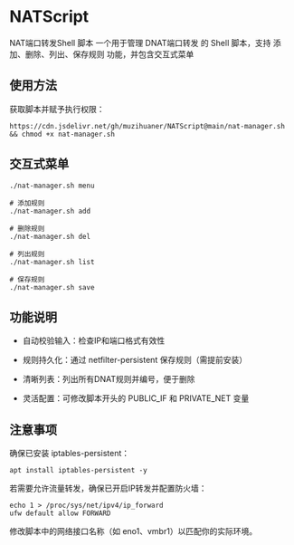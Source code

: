 # NATScript
NAT端口转发Shell 脚本
一个用于管理 DNAT端口转发 的 Shell 脚本，支持 添加、删除、列出、保存规则 功能，并包含交互式菜单
## 使用方法
获取脚本并赋予执行权限：
```
https://cdn.jsdelivr.net/gh/muzihuaner/NATScript@main/nat-manager.sh && chmod +x nat-manager.sh
```
## 交互式菜单
```
./nat-manager.sh menu

# 添加规则
./nat-manager.sh add

# 删除规则
./nat-manager.sh del

# 列出规则
./nat-manager.sh list

# 保存规则
./nat-manager.sh save
```
## 功能说明
- 自动校验输入：检查IP和端口格式有效性

- 规则持久化：通过 netfilter-persistent 保存规则（需提前安装）

- 清晰列表：列出所有DNAT规则并编号，便于删除

- 灵活配置：可修改脚本开头的 PUBLIC_IF 和 PRIVATE_NET 变量

## 注意事项
确保已安装 iptables-persistent：
```
apt install iptables-persistent -y
```
若需要允许流量转发，确保已开启IP转发并配置防火墙：
```
echo 1 > /proc/sys/net/ipv4/ip_forward
ufw default allow FORWARD
```
修改脚本中的网络接口名称（如 eno1、vmbr1）以匹配你的实际环境。

